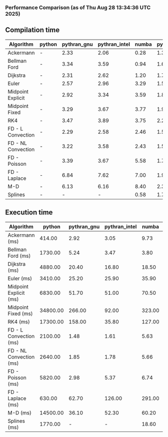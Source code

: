 ### Performance Comparison (as of Thu Aug 28 13:34:36 UTC 2025)
## Compilation time
Algorithm                 | python                    | pythran_gnu               | pythran_intel             | numba                     | pyccel_gnu_c              | pyccel_gnu_fortran        | pyccel_intel_c            | pyccel_intel_fortran     
------------------------- | ------------------------- | ------------------------- | ------------------------- | ------------------------- | ------------------------- | ------------------------- | ------------------------- | -------------------------
Ackermann                 | -                         | 2.33                      | 2.06                      | 0.28                      | 1.33                      | 1.37                      | 1.34                      | 1.39                     
Bellman Ford              | -                         | 3.34                      | 3.59                      | 0.94                      | 1.61                      | 1.53                      | 1.58                      | 1.55                     
Dijkstra                  | -                         | 2.31                      | 2.62                      | 1.20                      | 1.74                      | 1.62                      | 1.67                      | 1.68                     
Euler                     | -                         | 2.57                      | 2.96                      | 3.29                      | 1.58                      | 1.47                      | 1.57                      | 1.54                     
Midpoint Explicit         | -                         | 2.92                      | 3.34                      | 3.59                      | 1.80                      | 1.70                      | 1.77                      | 1.75                     
Midpoint Fixed            | -                         | 3.29                      | 3.67                      | 3.77                      | 1.92                      | 1.78                      | 1.87                      | 1.85                     
RK4                       | -                         | 3.47                      | 3.89                      | 3.75                      | 2.22                      | 2.15                      | 2.14                      | 2.20                     
FD - L Convection         | -                         | 2.29                      | 2.58                      | 2.46                      | 1.52                      | 1.43                      | 1.50                      | 1.50                     
FD - NL Convection        | -                         | 3.22                      | 3.58                      | 2.43                      | 1.52                      | 1.45                      | 1.51                      | 1.49                     
FD - Poisson              | -                         | 3.39                      | 3.67                      | 5.58                      | 1.75                      | 1.71                      | 1.65                      | 1.87                     
FD - Laplace              | -                         | 6.84                      | 7.62                      | 7.00                      | 1.98                      | 1.87                      | 1.82                      | 1.93                     
M-D                       | -                         | 6.13                      | 6.16                      | 8.40                      | 2.34                      | 2.47                      | 2.30                      | 2.57                     
Splines                   | -                         | -                         | -                         | 0.58                      | 1.77                      | 1.72                      | 1.72                      | 1.82                     

## Execution time
Algorithm                 | python                    | pythran_gnu               | pythran_intel             | numba                     | pyccel_gnu_c              | pyccel_gnu_fortran        | pyccel_intel_c            | pyccel_intel_fortran     
------------------------- | ------------------------- | ------------------------- | ------------------------- | ------------------------- | ------------------------- | ------------------------- | ------------------------- | -------------------------
Ackermann (ms)            | 414.00                    | 2.92                      | 3.05                      | 9.73                      | 1.33                      | 1.32                      | 4.00                      | 9.62                     
Bellman Ford (ms)         | 1730.00                   | 5.24                      | 3.47                      | 3.80                      | 4.08                      | 3.27                      | 5.18                      | 4.43                     
Dijkstra (ms)             | 4880.00                   | 20.40                     | 16.80                     | 18.50                     | 40.00                     | 18.70                     | 48.20                     | 21.70                    
Euler (ms)                | 3410.00                   | 25.20                     | 25.90                     | 35.90                     | 22.60                     | 11.30                     | 23.60                     | 15.20                    
Midpoint Explicit (ms)    | 6830.00                   | 51.70                     | 51.00                     | 70.50                     | 41.00                     | 19.40                     | 43.30                     | 16.10                    
Midpoint Fixed (ms)       | 34800.00                  | 266.00                    | 92.00                     | 323.00                    | 185.00                    | 72.00                     | 195.00                    | 55.20                    
RK4 (ms)                  | 17300.00                  | 158.00                    | 35.80                     | 127.00                    | 90.90                     | 31.70                     | 94.30                     | 29.40                    
FD - L Convection (ms)    | 2100.00                   | 1.48                      | 1.61                      | 5.63                      | 5.78                      | 1.50                      | 7.76                      | 1.56                     
FD - NL Convection (ms)   | 2640.00                   | 1.85                      | 1.78                      | 5.66                      | 5.09                      | 1.53                      | 9.88                      | 1.37                     
FD - Poisson (ms)         | 5820.00                   | 2.98                      | 5.37                      | 6.74                      | 10.30                     | 2.60                      | 18.30                     | 2.55                     
FD - Laplace (ms)         | 630.00                    | 62.70                     | 126.00                    | 291.00                    | 204.00                    | 55.70                     | 345.00                    | 55.20                    
M-D (ms)                  | 14500.00                  | 36.10                     | 52.30                     | 60.20                     | 106.00                    | 62.30                     | 91.60                     | 89.10                    
Splines (ms)              | 1770.00                   | -                         | -                         | 18.60                     | 14.00                     | 17.70                     | 15.20                     | 27.60                    
